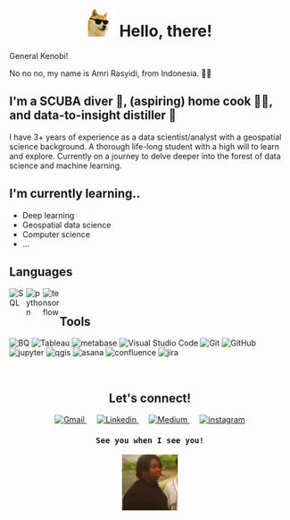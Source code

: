 <h1 align="center">
<img hight="50" width="50" src="assets/doge.gif"> Hello, there!
</h1>
General Kenobi!

No no no, my name is Amri Rasyidi, from Indonesia. 🙋‍♂️
<h2>
I'm a SCUBA diver 🤿, (aspiring) home cook 👨‍🍳, and data-to-insight distiller 🔬
</h2>

I have 3+ years of experience as a data scientist/analyst with a geospatial science background. A thorough life-long student with a high will to learn and explore. Currently on a journey to delve deeper into the forest of data science and machine learning.

<h2>
I'm currently learning..
</h2>

<p align="left">
<ul>
  <li>Deep learning</li>
  <li>Geospatial data science</li>
  <li>Computer science</li>
  <li>...</li>
</ul>
</p>


<!--
<img align="right" alt="Amri's GitHub Top Languages" src="https://github-readme-stats.vercel.app/api/top-langs/?username=amrirasyidi" />
-->

<h2>
Languages
</h2>
<img hight="30" width="30" align="left" alt="SQL" src="https://cdn.icon-icons.com/icons2/2107/PNG/512/file_type_sql_icon_130152.png" />
<img hight="30" width="30" align="left" alt="python" src="https://cdn.icon-icons.com/icons2/2107/PNG/512/file_type_python_icon_130221.png" />
<img hight="30" width="30" align="left" alt="tensorflow" src="https://cdn.icon-icons.com/icons2/2699/PNG/512/tensorflow_logo_icon_168671.png" />
<br>

<h2>
Tools
</h2>
<p align="left">
<img hight="30" width="70" alt="BQ" src="https://cdn.icon-icons.com/icons2/2699/PNG/512/google_bigquery_logo_icon_168151.png"/>
<img hight="30" width="30" alt="Tableau" src="https://img.icons8.com/color/344/tableau-software.png"/>
<img hight="30" width="30" alt="metabase" src="https://cdn.icon-icons.com/icons2/2699/PNG/512/metabase_logo_icon_170959.png"/>
<img hight="30" width="30" alt="Visual Studio Code" src="https://cdn.icon-icons.com/icons2/2107/PNG/512/file_type_vscode_icon_130084.png"/>
<img hight="30" width="30" alt="Git" src="https://cdn.icon-icons.com/icons2/2107/PNG/512/file_type_git_icon_130581.png"/>
<img hight="30" width="30" alt="GitHub" src="https://cdn.icon-icons.com/icons2/2699/PNG/128/github_logo_icon_169115.png"/>
<!--
</p>
<p align="left">
-->
<img hight="30" width="70" alt="jupyter" src="https://cdn.icon-icons.com/icons2/2699/PNG/512/jupyter_logo_icon_169453.png"/>
<img hight="30" width="70" alt="qgis" src="https://cdn.icon-icons.com/icons2/2699/PNG/512/qgis_logo_icon_168038.png"/>
<img hight="30" width="70" alt="asana" src="https://cdn.icon-icons.com/icons2/2699/PNG/512/asana_logo_icon_167830.png"/>
<img hight="30" width="30" alt="confluence" src="https://cdn.icon-icons.com/icons2/2107/PNG/512/file_type_confluence_icon_130672.png"/>
<img hight="30" width="30" alt="jira" src="https://cdn.icon-icons.com/icons2/2429/PNG/512/jira_logo_icon_147274.png"/>
</p>

<br>

<h2 align="center">
Let's connect!
</h2>
<p align="center">
<a href="mailto:amri.geodesy@gmail.com">
 <img alt="Gmail" width="50" hight="50" src="https://cdn-icons-png.flaticon.com/512/732/732200.png" />
</a>&emsp;
<a href="https://www.linkedin.com/in/amri-rasyidi-29702715b/">
  <img alt="Linkedin" width="50" hight="50" src="https://cdn-icons-png.flaticon.com/512/3536/3536505.png" />
</a>&emsp;
<a href="https://medium.com/@painfully-mediocre">
  <img alt="Medium" width="50" hight="50" src="https://cdn-icons-png.flaticon.com/512/2190/2190431.png" />
</a>&emsp;
<a href="https://www.instagram.com/amrirrr/?hl=en">
  <img alt="instagram" width="50" hight="50" src="https://cdn-icons-png.flaticon.com/512/2111/2111463.png" />
</a>
</p>

<h4 align="center"><samp>
See you when I see you!
<br><br>
<img hight="100" width="100" align="center" src="assets/gone.gif">
</samp></h4>
